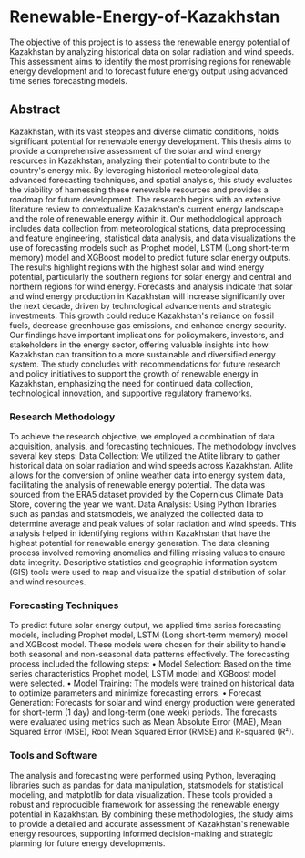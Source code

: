 # Renewable-Energy-of-Kazakhstan
The objective of this project is to assess the renewable energy potential of Kazakhstan by analyzing historical data on solar radiation and wind speeds. This assessment aims to identify the most promising regions for renewable energy development and to forecast future energy output using advanced time series forecasting models.

## 	Abstract
Kazakhstan, with its vast steppes and diverse climatic conditions, holds significant potential for renewable energy development. This thesis aims to provide a comprehensive assessment of the solar and wind energy resources in Kazakhstan, analyzing their potential to contribute to the country's energy mix. By leveraging historical meteorological data, advanced forecasting techniques, and spatial analysis, this study evaluates the viability of harnessing these renewable resources and provides a roadmap for future development.
The research begins with an extensive literature review to contextualize Kazakhstan's current energy landscape and the role of renewable energy within it. Our methodological approach includes data collection from meteorological stations, data preprocessing and feature engineering, statistical data analysis, and data visualizations the use of forecasting models such as Prophet model, LSTM (Long short-term memory) model and XGBoost model to predict future solar energy outputs. The results highlight regions with the highest solar and wind energy potential, particularly the southern regions for solar energy and central and northern regions for wind energy.
Forecasts and analysis indicate that solar and wind energy production in Kazakhstan will increase significantly over the next decade, driven by technological advancements and strategic investments. This growth could reduce Kazakhstan's reliance on fossil fuels, decrease greenhouse gas emissions, and enhance energy security. Our findings have important implications for policymakers, investors, and stakeholders in the energy sector, offering valuable insights into how Kazakhstan can transition to a more sustainable and diversified energy system. The study concludes with recommendations for future research and policy initiatives to support the growth of renewable energy in Kazakhstan, emphasizing the need for continued data collection, technological innovation, and supportive regulatory frameworks.

### Research Methodology
To achieve the research objective, we employed a combination of data acquisition, analysis, and forecasting techniques. The methodology involves several key steps:
Data Collection: We utilized the Atlite library to gather historical data on solar radiation and wind speeds across Kazakhstan. Atlite allows for the conversion of online weather data into energy system data, facilitating the analysis of renewable energy potential. The data was sourced from the ERA5 dataset provided by the Copernicus Climate Data Store, covering the year we want.
Data Analysis: Using Python libraries such as pandas and statsmodels, we analyzed the collected data to determine average and peak values of solar radiation and wind speeds. This analysis helped in identifying regions within Kazakhstan that have the highest potential for renewable energy generation.
The data cleaning process involved removing anomalies and filling missing values to ensure data integrity. Descriptive statistics and geographic information system (GIS) tools were used to map and visualize the spatial distribution of solar and wind resources.

### Forecasting Techniques 
To predict future solar energy output, we applied time series forecasting models, including Prophet model, LSTM (Long short-term memory) model and XGBoost model. These models were chosen for their ability to handle both seasonal and non-seasonal data patterns effectively.
The forecasting process included the following steps:
•	Model Selection: Based on the time series characteristics Prophet model, LSTM model and XGBoost model were selected.
•	Model Training: The models were trained on historical data to optimize parameters and minimize forecasting errors.
•	Forecast Generation: Forecasts for solar and wind energy production were generated for short-term (1 day) and long-term (one week) periods. The forecasts were evaluated using metrics such as Mean Absolute Error (MAE), Mean Squared Error (MSE), Root Mean Squared Error (RMSE) and R-squared (R²).

### Tools and Software 
The analysis and forecasting were performed using Python, leveraging libraries such as pandas for data manipulation, statsmodels for statistical modeling, and matplotlib for data visualization. These tools provided a robust and reproducible framework for assessing the renewable energy potential in Kazakhstan.
By combining these methodologies, the study aims to provide a detailed and accurate assessment of Kazakhstan's renewable energy resources, supporting informed decision-making and strategic planning for future energy developments.


